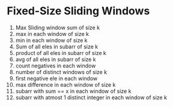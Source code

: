 # Fixed-Size Sliding Windows

1. Max Sliding window sum of size k
2. max in each window of size k
3. min in each window of size k
4. Sum of all eles in subarr of size k
5. product of all eles in subarr of size k
6. avg of all eles in subarr of size k
7. count negatives in each window
8. number of distinct windows of size k
9. first negative ele in each window
10. max difference in each window of size k
11. subarr with sum == x in each window of size k
12. subarr with atmost 1 distinct integer in each window of size k

